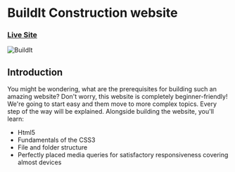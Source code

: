# BuildIt Construction website
### [Live Site](https://buildit-pi.vercel.app/)

![BuildIt](https://res.cloudinary.com/dc1uxxvox/image/upload/v1685128635/project%20pictures/buildit/buildit_ximceq.png)

## Introduction

You might be wondering, what are the prerequisites for building such an amazing website? Don't worry, this website is completely beginner-friendly! We're going to start easy and them move to more complex topics. Every step of the way will be explained. Alongside building the website, you'll learn:

- Html5
- Fundamentals of the CSS3
- File and folder structure
- Perfectly placed media queries for satisfactory responsiveness covering almost devices
